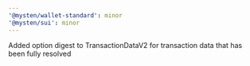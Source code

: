 ```yaml
---
'@mysten/wallet-standard': minor
'@mysten/sui': minor
---
```


Added option digest to TransactionDataV2 for transaction data that has been fully resolved
